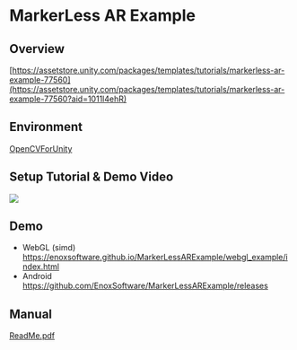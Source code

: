 MarkerLess AR Example
====================

Overview
-----
[https://assetstore.unity.com/packages/templates/tutorials/markerless-ar-example-77560](https://assetstore.unity.com/packages/templates/tutorials/markerless-ar-example-77560?aid=1011l4ehR)

Environment
-----
[OpenCVForUnity](https://assetstore.unity.com/packages/tools/integration/opencv-for-unity-21088?aid=1011l4ehR)  

Setup Tutorial & Demo Video
-----
[![](http://img.youtube.com/vi/B4pc_e8mdcs/0.jpg)](https://www.youtube.com/watch?v=B4pc_e8mdcs)

Demo
-----
- WebGL (simd) <https://enoxsoftware.github.io/MarkerLessARExample/webgl_example/index.html>
- Android <https://github.com/EnoxSoftware/MarkerLessARExample/releases>

Manual
-----
[ReadMe.pdf](/Assets/MarkerLessARExample/ReadMe.pdf)




